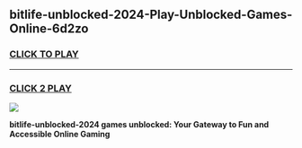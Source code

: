 
## bitlife-unblocked-2024-Play-Unblocked-Games-Online-6d2zo
<h3>
<a href="https://premium76.site?title=bitlife-unblocked-2024&ref=24A">CLICK TO PLAY</a></h3>
<hr>

<h3>
<a href="https://premium76.site?title=bitlife-unblocked-2024&ref=24A">CLICK 2 PLAY</a>
  
</h3>

<a href="https://premium76.site?title=bitlife-unblocked-2024&ref=24A"><img src="https://clearcache.store/games.png"></a>


**bitlife-unblocked-2024 games unblocked: Your Gateway to Fun and Accessible Online Gaming**
